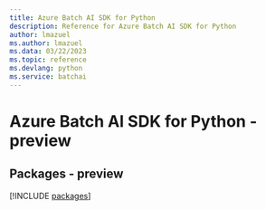 ```yaml
---
title: Azure Batch AI SDK for Python
description: Reference for Azure Batch AI SDK for Python
author: lmazuel
ms.author: lmazuel
ms.data: 03/22/2023
ms.topic: reference
ms.devlang: python
ms.service: batchai
---
```

# Azure Batch AI SDK for Python - preview
## Packages - preview
[!INCLUDE [packages](batch-ai-index.md)]
